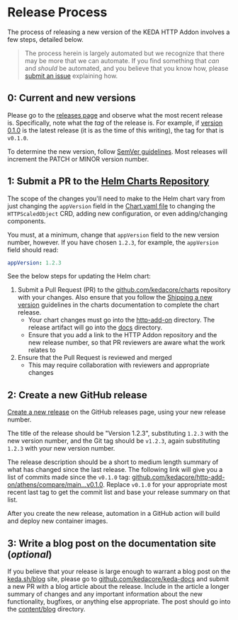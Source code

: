 # Release Process

The process of releasing a new version of the KEDA HTTP Addon involves a few steps, detailed below.

>The process herein is largely automated but we recognize that there may be more that we can automate. If you find something that _can_ and _should_ be automated, and you believe that you know how, please [submit an issue](https://github.com/kedacore/http-add-on/issues/new?assignees=&labels=needs-discussion%2Cfeature-request&template=Feature_request.md) explaining how.

## 0: Current and new versions

Please go to the [releases page](https://github.com/kedacore/http-add-on/releases) and observe what the most recent release is. Specifically, note what the _tag_ of the release is. For example, if [version 0.1.0](https://github.com/kedacore/http-add-on/releases/tag/v0.1.0) is the latest release (it is as the time of this writing), the tag for that is `v0.1.0`.

To determine the new version, follow [SemVer guidelines](https://semver.org). Most releases will increment the PATCH or MINOR version number.

## 1: Submit a PR to the [Helm Charts Repository](https://github.com/kedacore/charts)

The scope of the changes you'll need to make to the Helm chart vary from just changing the `appVersion` field in the [Chart.yaml file](https://github.com/kedacore/charts/blob/master/http-add-on/Chart.yaml) to changing the `HTTPScaledObject` CRD, adding new configuration, or even adding/changing components.

You must, at a minimum, change that `appVersion` field to the new version number, however. If you have chosen `1.2.3`, for example, the `appVersion` field should read: 

```yaml
appVersion: 1.2.3
```

See the below steps for updating the Helm chart:

1. Submit a Pull Request (PR) to the [github.com/kedacore/charts](https://github.com/kedacore/charts) repository with your changes. Also ensure that you follow the [Shipping a new version](https://github.com/kedacore/charts/blob/master/CONTRIBUTING.md#shipping-a-new-version) guidelines in the charts documentation to complete the chart release.
   - Your chart changes must go into the [http-add-on](https://github.com/kedacore/charts/tree/master/http-add-on) directory. The release artifact will go into the [docs](https://github.com/kedacore/charts/tree/master/docs) directory.
   - Ensure that you add a link to the HTTP Addon repository and the new release number, so that PR reviewers are aware what the work relates to
2. Ensure that the Pull Request is reviewed and merged
    - This may require collaboration with reviewers and appropriate changes

## 2: Create a new GitHub release

[Create a new release](https://github.com/kedacore/http-add-on/releases/new) on the GitHub releases page, using your new release number.

The title of the release should be "Version 1.2.3", substituting `1.2.3` with the new version number, and the Git tag should be `v1.2.3`, again substituting `1.2.3` with your new version number.

The release description should be a short to medium length summary of what has changed since the last release. The following link will give you a list of commits made since the `v0.1.0` tag: [github.com/kedacore/http-add-on/athens/compare/main...v0.1.0](github.com/kedacore/http-add-on/athens/compare/main...v0.1.0). Replace `v0.1.0` for your appropriate most recent last tag to get the commit list and base your release summary on that list.

After you create the new release, automation in a GitHub action will build and deploy new container images.

## 3: Write a blog post on the documentation site (_optional_)

If you believe that your release is large enough to warrant a blog post on the [keda.sh/blog](https://keda.sh/blog/) site, please go to [github.com/kedacore/keda-docs](https://github.com/kedacore/keda-docs) and submit a new PR with a blog article about the release. Include in the article a longer summary of changes and any important information about the new functionality, bugfixes, or anything else appropriate. The post should go into the [content/blog](https://github.com/kedacore/keda-docs/tree/master/content/blog) directory.
